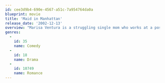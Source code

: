 ```yaml
---
id: cee3d9b4-690e-4567-a51c-7a954764da0a
blueprint: movie
title: 'Maid in Manhattan'
release_date: '2002-12-13'
overview: "Marisa Ventura is a struggling single mom who works at a posh Manhattan hotel and dreams of a better life for her and her young son. One fateful day, hotel guest and senatorial candidate Christopher Marshall meets Marisa and mistakes her for a wealthy socialite. After an enchanting evening together, the two fall madly in love. But when Marisa's true identity is revealed, issues of class and social status threaten to separate them. Can two people from very different worlds overcome their differences and live happily ever after?"
genres:
  -
    id: 35
    name: Comedy
  -
    id: 18
    name: Drama
  -
    id: 10749
    name: Romance
---
```

